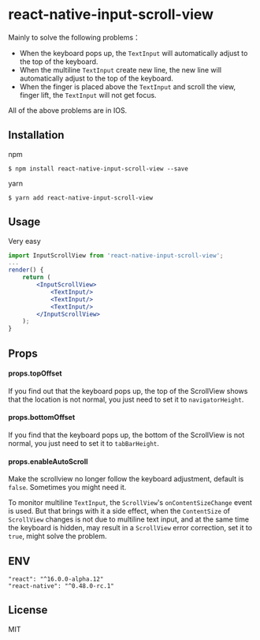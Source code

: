 # react-native-input-scroll-view
Mainly to solve the following problems：

- When the keyboard pops up, the `TextInput` will automatically adjust to the top of the keyboard.
- When the multiline `TextInput` create new line, the new line will automatically adjust to the top of the keyboard.
- When the finger is placed above the `TextInput` and scroll the view, finger lift, the `TextInput` will not get focus.

All of the above problems are in IOS.



## Installation

npm

```shell
$ npm install react-native-input-scroll-view --save
```

yarn

```shell
$ yarn add react-native-input-scroll-view
```



## Usage

Very easy

```jsx
import InputScrollView from 'react-native-input-scroll-view';
...
render() {
    return (
        <InputScrollView>
            <TextInput/>
            <TextInput/>
            <TextInput/>
      	</InputScrollView>
    );
}
```



## Props

#### props.topOffset

If you find out that the keyboard pops up, the top of the ScrollView shows that the location is not normal, you just need to set it to `navigatorHeight`.

#### props.bottomOffset

If you find that the keyboard pops up, the bottom of the ScrollView is not normal, you just need to set it to `tabBarHeight`.

#### props.enableAutoScroll

Make the scrollview no longer follow the keyboard adjustment, default is `false`. Sometimes you might need it.

To monitor multiline `TextInput`, the `ScrollView`'s `onContentSizeChange` event is used. But that brings with it a side effect, when the `ContentSize` of `ScrollView` changes is not due to multiline text input, and at the same time the keyboard is hidden, may result in a `ScrollView` error correction, set it to `true`, might solve the problem.



## ENV

```
"react": "^16.0.0-alpha.12"
"react-native": "^0.48.0-rc.1"
```



## License

MIT